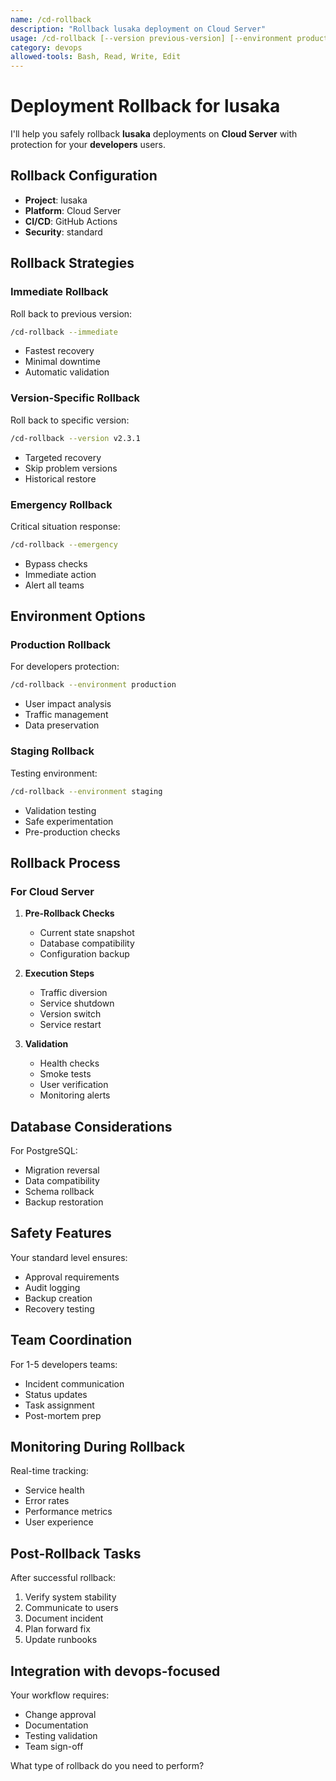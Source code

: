 ```yaml
---
name: /cd-rollback
description: "Rollback lusaka deployment on Cloud Server"
usage: /cd-rollback [--version previous-version] [--environment production|staging] [--emergency]
category: devops
allowed-tools: Bash, Read, Write, Edit
---
```


# Deployment Rollback for lusaka

I'll help you safely rollback **lusaka** deployments on **Cloud Server** with protection for your **developers** users.

## Rollback Configuration

- **Project**: lusaka
- **Platform**: Cloud Server
- **CI/CD**: GitHub Actions
- **Security**: standard

## Rollback Strategies

### Immediate Rollback
Roll back to previous version:
```bash
/cd-rollback --immediate
```
- Fastest recovery
- Minimal downtime
- Automatic validation

### Version-Specific Rollback
Roll back to specific version:
```bash
/cd-rollback --version v2.3.1
```
- Targeted recovery
- Skip problem versions
- Historical restore

### Emergency Rollback
Critical situation response:
```bash
/cd-rollback --emergency
```
- Bypass checks
- Immediate action
- Alert all teams

## Environment Options

### Production Rollback
For developers protection:
```bash
/cd-rollback --environment production
```
- User impact analysis
- Traffic management
- Data preservation

### Staging Rollback
Testing environment:
```bash
/cd-rollback --environment staging
```
- Validation testing
- Safe experimentation
- Pre-production checks

## Rollback Process

### For Cloud Server
1. **Pre-Rollback Checks**
   - Current state snapshot
   - Database compatibility
   - Configuration backup

2. **Execution Steps**
   - Traffic diversion
   - Service shutdown
   - Version switch
   - Service restart

3. **Validation**
   - Health checks
   - Smoke tests
   - User verification
   - Monitoring alerts

## Database Considerations

For PostgreSQL:
- Migration reversal
- Data compatibility
- Schema rollback
- Backup restoration

## Safety Features

Your standard level ensures:
- Approval requirements
- Audit logging
- Backup creation
- Recovery testing

## Team Coordination

For 1-5 developers teams:
- Incident communication
- Status updates
- Task assignment
- Post-mortem prep

## Monitoring During Rollback

Real-time tracking:
- Service health
- Error rates
- Performance metrics
- User experience

## Post-Rollback Tasks

After successful rollback:
1. Verify system stability
2. Communicate to users
3. Document incident
4. Plan forward fix
5. Update runbooks

## Integration with devops-focused

Your workflow requires:
- Change approval
- Documentation
- Testing validation
- Team sign-off

What type of rollback do you need to perform?